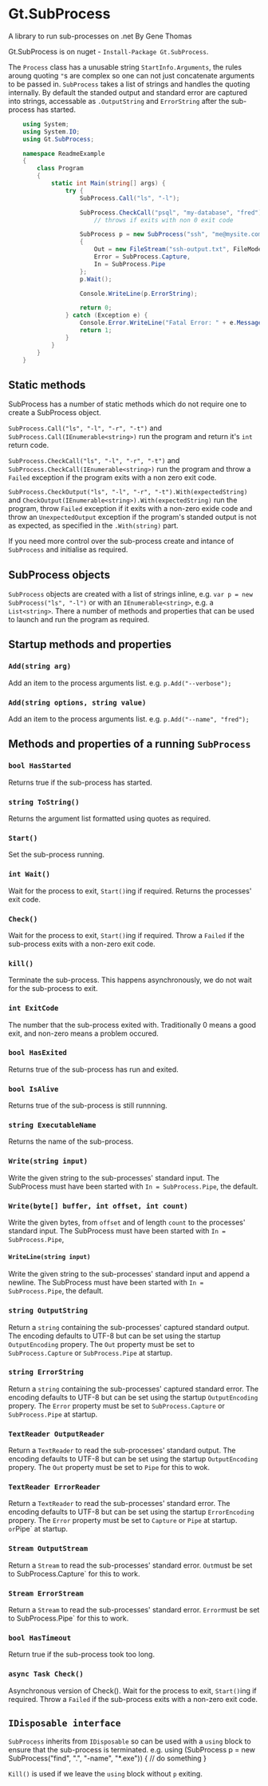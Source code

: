 # Gt.SubProcess
A library to run sub-processes on .net
By Gene Thomas

Gt.SubProcess is on nuget - `Install-Package Gt.SubProcess`.

The `Process` class has a unusable string `StartInfo.Arguments`, the rules aroung quoting `"`s are complex so one can not just concatenate arguments to be passed in.
`SubProcess` takes a list of strings and handles the quoting internally. By default the standed output and standard error are captured into strings, accessable as
`.OutputString` and `ErrorString` after the sub-process has started.

```csharp
    using System;
    using System.IO;
    using Gt.SubProcess;

    namespace ReadmeExample
    {
        class Program
        {
            static int Main(string[] args) { 
                try {
                    SubProcess.Call("ls", "-l");

                    SubProcess.CheckCall("psql", "my-database", "fred");
                        // throws if exits with non 0 exit code

                    SubProcess p = new SubProcess("ssh", "me@mysite.com")
                    {
                        Out = new FileStream("ssh-output.txt", FileMode.OpenOrCreate),
                        Error = SubProcess.Capture,
                        In = SubProcess.Pipe                    
                    };
                    p.Wait();

                    Console.WriteLine(p.ErrorString);

                    return 0; 
                } catch (Exception e) { 
                    Console.Error.WriteLine("Fatal Error: " + e.Message); 
                    return 1; 
                }
            } 
        }
    }
```

## Static methods

SubProcess has a number of static methods which do not require one to create a SubProcess object.

`SubProcess.Call("ls", "-l", "-r", "-t")` and `SubProcess.Call(IEnumerable<string>)` run the program and return it's `int` return code.

`SubProcess.CheckCall("ls", "-l", "-r", "-t")` and `SubProcess.CheckCall(IEnumerable<string>)` run the program and throw a `Failed` exception if the program exits with a non zero exit code.

`SubProcess.CheckOutput("ls", "-l", "-r", "-t").With(expectedString)` and `CheckOutput(IEnumerable<string>).With(expectedString)` run the program, throw 
`Failed` exception if it exits with a non-zero exide code and throw an `UnexpectedOutput` exception if the program's standed output is not as expected, 
as specified in the `.With(string)` part.

If you need more control over the sub-process create and intance of `SubProcess` and initialise as required.

## SubProcess objects

`SubProcess` objects are created with a list of strings inline, e.g. `var p = new SubProcess("ls", "-l")` or with an `IEnumerable<string>`, e.g. a `List<string>`.
There a number of methods and properties that can be used to launch and run the program as required.

## Startup methods and properties

### `Add(string arg)`

Add an item to the process arguments list.
e.g. `p.Add("--verbose");`

### `Add(string options, string value)`

Add an item to the process arguments list.
e.g. `p.Add("--name", "fred");`

## Methods and properties of a running `SubProcess`
 
### `bool HasStarted`

Returns true if the sub-process has started.

### `string ToString()`

Returns the argument list formatted using quotes as required.

### `Start()`

Set the sub-process running.

### `int Wait()`

Wait for the process to exit, `Start()`ing if required. Returns the processes' exit code.
  
### `Check()`

Wait for the process to exit, `Start()`ing if required. Throw a `Failed` if the sub-process exits with a non-zero exit code.

### `kill()`

Terminate the sub-process. This happens asynchronously, we do not wait for the sub-process to exit.

### `int ExitCode`

The number that the sub-process exited with. Traditionally 0 means a good exit, and non-zero means a problem occured.

### `bool HasExited`

Returns true of the sub-process has run and exited.

### `bool IsAlive`

Returns true of the sub-process is still runnning.

### `string ExecutableName`

Returns the name of the sub-process.

### `Write(string input)`

Write the given string to the sub-processes' standard input. The SubProcess must have been started with `In = SubProcess.Pipe`,
the default.

### `Write(byte[] buffer, int offset, int count)`

Write the given bytes, from `offset` and of length `count` to the processes' standard input. 
The SubProcess must have been started with `In = SubProcess.Pipe`,

#### `WriteLine(string input)`

Write the given string to the sub-processes' standard input and append a newline. 
The SubProcess must have been started with `In = SubProcess.Pipe`, the default.

### `string OutputString`

Return a `string` containing the sub-processes' captured standard output.
The encoding defaults to UTF-8 but can be set using the startup `OutputEncoding` propery.
The `Out` property must be set to `SubProcess.Capture` or `SubProcess.Pipe` at startup.

### `string ErrorString`

Return a `string` containing the sub-processes' captured standard error.
The encoding defaults to UTF-8 but can be set using the startup `OutputEncoding` propery.
The `Error` property must be set to `SubProcess.Capture` or `SubProcess.Pipe` at startup.

### `TextReader OutputReader`

Return a `TextReader` to read the sub-processes' standard output.
The encoding defaults to UTF-8 but can be set using the startup `OutputEncoding` propery.
The `Out` property must be set to `Pipe` for this to wok.

### `TextReader ErrorReader`

Return a `TextReader` to read the sub-processes' standard error.
The encoding defaults to UTF-8 but can be set using the startup `ErrorEncoding` propery.
The `Error` property must be set to `Capture` or `Pipe` at startup.
` or `Pipe` at startup.

### `Stream OutputStream`

Return a `Stream` to read the sub-processes' standard error.
`Out`must be set to SubProcess.Capture` for this to work.

### `Stream ErrorStream`

Return a `Stream` to read the sub-processes' standard error.
`Error`must be set to SubProcess.Pipe` for this to work.

### `bool HasTimeout`

Return true if the sub-process took too long.

### `async Task Check()`

Asynchronous version of Check(). Wait for the process to exit, `Start()`ing if required. 
Throw a `Failed` if the sub-process exits with a non-zero exit code.

## `IDisposable interface`

 `SubProcess` inherits from `IDisposable` so can be used with a `using` block to ensure that the sub-process is terminated.
 e.g.
   using (SubProcess p = new SubProcess("find", ".", "-name", "*.exe"))
   {
        // do something
   }

`Kill()` is used if we leave the `using` block without `p` exiting.
